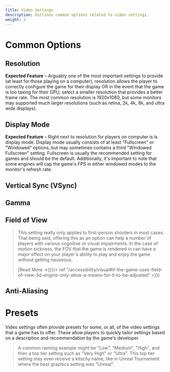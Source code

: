 ```yaml
---
title: Video Settings
description: Outlines common options related to video settings.
weight: 2
---
```


# Common Options

## Resolution

**Expected Feature** &ndash; Arguably one of the most important settings to provide (at least for those playing on a computer), resolution allows the player to correctly configure the game for their display OR in the event that the game is too taxing for their GPU, select a smaller resolution that provides a better frame rate. The most common resolution is 1920x1080, but some monitors may supported much larger resolutions (such as retina, 2k, 4k, 8k, and ultra wide displays).

## Display Mode

**Expected Feature** &ndash; Right next to resolution for players on computer is is display mode. Display mode usually consists of at least "Fullscreen" or "Windowed" options, but may sometimes contains a third "Windowed Fullscreen" setting. Fullscreen is usually the recommended setting for games and should be the default. Additionally, it's important to note that some engines will cap the game's FPS in either windowed modes to the monitor's refresh rate.

## Vertical Sync (VSync)

## Gamma

## Field of View

> This setting really only applies to first-person shooters in most cases. That being said, offering this as an option can help a number of players with various cognitive or visual impairments. In the case of motion sickness, the FOV that the game is rendered in can have a major effect on your player's ability to play and enjoy the game without getting nauseous.
>
> [Read More &rarr;]({{< ref "/accessibility/visual#if-the-game-uses-field-of-view-3d-engine-only-allow-a-means-for-it-to-be-adjusted" >}})

## Anti-Aliasing

# Presets

Video settings often provide presets for some, or all, of the video settings that a game has to offer. These allow players to quickly tailor settings based on a description and recommendation by the game's developer.

> A common naming example might be "Low", "Medium", "High", and then a top tier setting such as "Very High" or "Ultra". This top tier setting may even receive a kitschy name, like in Unreal Tournament where the best graphics setting was "Unreal".